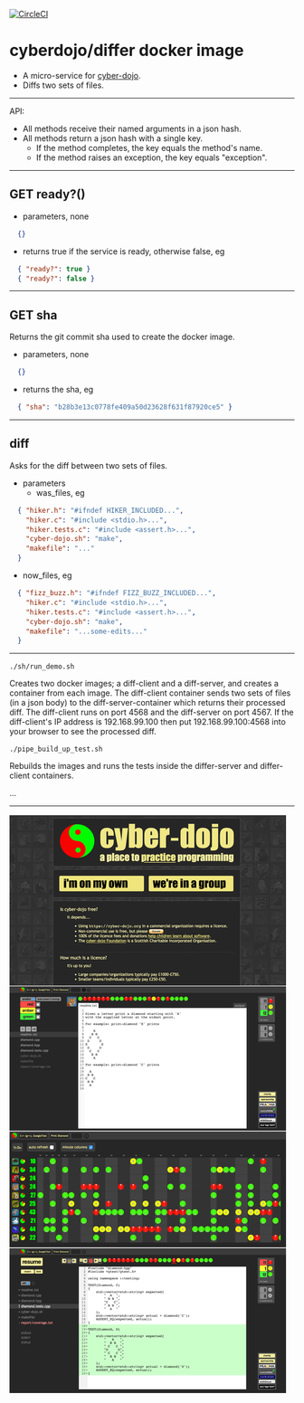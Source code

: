 
[![CircleCI](https://circleci.com/gh/cyber-dojo/differ.svg?style=svg)](https://circleci.com/gh/cyber-dojo/differ)

# cyberdojo/differ docker image

- A micro-service for [cyber-dojo](http://cyber-dojo.org).
- Diffs two sets of files.

- - - -
API:
  * All methods receive their named arguments in a json hash.
  * All methods return a json hash with a single key.
    * If the method completes, the key equals the method's name.
    * If the method raises an exception, the key equals "exception".

- - - -
## GET ready?()
- parameters, none
```json
  {}
```
- returns true if the service is ready, otherwise false, eg
```json
  { "ready?": true }
  { "ready?": false }
```

- - - -
## GET sha
Returns the git commit sha used to create the docker image.
- parameters, none
```json
  {}
```
- returns the sha, eg
```json
  { "sha": "b28b3e13c0778fe409a50d23628f631f87920ce5" }
```

- - - -
## diff
Asks for the diff between two sets of files.
- parameters
  * was_files, eg
```json
  { "hiker.h": "#ifndef HIKER_INCLUDED...",
    "hiker.c": "#include <stdio.h>...",
    "hiker.tests.c": "#include <assert.h>...",
    "cyber-dojo.sh": "make",
    "makefile": "..."
  }
```
  * now_files, eg
```json
  { "fizz_buzz.h": "#ifndef FIZZ_BUZZ_INCLUDED...",
    "hiker.c": "#include <stdio.h>...",
    "hiker.tests.c": "#include <assert.h>...",
    "cyber-dojo.sh": "make",
    "makefile": "...some-edits..."
  }
```

- - - -

```
./sh/run_demo.sh
```

Creates two docker images; a diff-client and a diff-server,
and creates a container from each image.
The diff-client container sends two sets of files (in a json body) to the
diff-server-container which returns their processed diff. The diff-client runs
on port 4568 and the diff-server on port 4567. If the diff-client's IP address
is 192.168.99.100 then put 192.168.99.100:4568 into your browser to see the
processed diff.

```
./pipe_build_up_test.sh
```

Rebuilds the images and runs the tests inside the
differ-server and differ-client containers.

...

- - - -

![cyber-dojo.org home page](https://github.com/cyber-dojo/cyber-dojo/blob/master/shared/home_page_snapshot.png)

